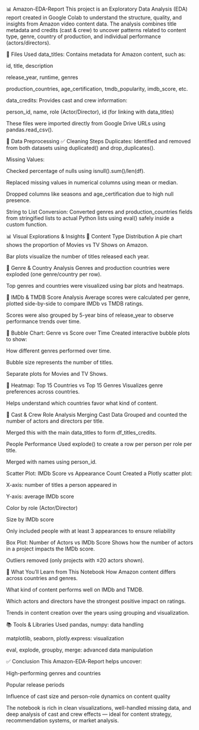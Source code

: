 📊 Amazon-EDA-Report
This project is an Exploratory Data Analysis (EDA) report created in Google Colab to understand the structure, quality, and insights from Amazon video content data. The analysis combines title metadata and credits (cast & crew) to uncover patterns related to content type, genre, country of production, and individual performance (actors/directors).

📁 Files Used
data_titles: Contains metadata for Amazon content, such as:

id, title, description

release_year, runtime, genres

production_countries, age_certification, tmdb_popularity, imdb_score, etc.

data_credits: Provides cast and crew information:

person_id, name, role (Actor/Director), id (for linking with data_titles)

These files were imported directly from Google Drive URLs using pandas.read_csv().

🔄 Data Preprocessing
✅ Cleaning Steps
Duplicates: Identified and removed from both datasets using duplicated() and drop_duplicates().

Missing Values:

Checked percentage of nulls using isnull().sum()/len(df).

Replaced missing values in numerical columns using mean or median.

Dropped columns like seasons and age_certification due to high null presence.

String to List Conversion: Converted genres and production_countries fields from stringified lists to actual Python lists using eval() safely inside a custom function.

📊 Visual Explorations & Insights
🔸 Content Type Distribution
A pie chart shows the proportion of Movies vs TV Shows on Amazon.

Bar plots visualize the number of titles released each year.

🔸 Genre & Country Analysis
Genres and production countries were exploded (one genre/country per row).

Top genres and countries were visualized using bar plots and heatmaps.

🔸 IMDb & TMDB Score Analysis
Average scores were calculated per genre, plotted side-by-side to compare IMDb vs TMDB ratings.

Scores were also grouped by 5-year bins of release_year to observe performance trends over time.

🔸 Bubble Chart: Genre vs Score over Time
Created interactive bubble plots to show:

How different genres performed over time.

Bubble size represents the number of titles.

Separate plots for Movies and TV Shows.

🔸 Heatmap: Top 15 Countries vs Top 15 Genres
Visualizes genre preferences across countries.

Helps understand which countries favor what kind of content.

👤 Cast & Crew Role Analysis
Merging Cast Data
Grouped and counted the number of actors and directors per title.

Merged this with the main data_titles to form df_titles_credits.

People Performance
Used explode() to create a row per person per role per title.

Merged with names using person_id.

Scatter Plot: IMDb Score vs Appearance Count
Created a Plotly scatter plot:

X-axis: number of titles a person appeared in

Y-axis: average IMDb score

Color by role (Actor/Director)

Size by IMDb score

Only included people with at least 3 appearances to ensure reliability

Box Plot: Number of Actors vs IMDb Score
Shows how the number of actors in a project impacts the IMDb score.

Outliers removed (only projects with ≤20 actors shown).

📌 What You’ll Learn from This Notebook
How Amazon content differs across countries and genres.

What kind of content performs well on IMDb and TMDB.

Which actors and directors have the strongest positive impact on ratings.

Trends in content creation over the years using grouping and visualization.

📚 Tools & Libraries Used
pandas, numpy: data handling

matplotlib, seaborn, plotly.express: visualization

eval, explode, groupby, merge: advanced data manipulation

✅ Conclusion
This Amazon-EDA-Report helps uncover:

High-performing genres and countries

Popular release periods

Influence of cast size and person-role dynamics on content quality

The notebook is rich in clean visualizations, well-handled missing data, and deep analysis of cast and crew effects — ideal for content strategy, recommendation systems, or market analysis.
